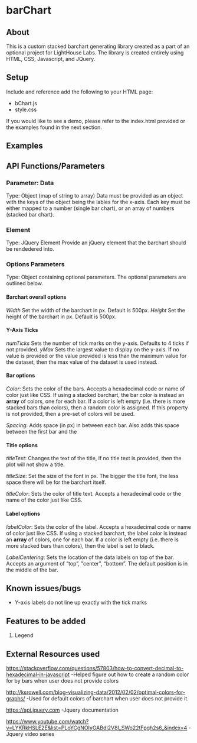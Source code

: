 # barChart
## About
This is a custom stacked barchart generating library created as a part of an optional project for LightHouse Labs. The library is created entirely using HTML, CSS, Javascript, and JQuery. 

## Setup 
Include and reference add the following to your HTML page:
- bChart.js
- style.css

If you would like to see a demo, please refer to the index.html provided or the examples found in the next section.

## Examples




## API Functions/Parameters

### Parameter: Data 
Type: Object (map of string to array)
Data must be provided as an object with the keys of the object being the lables for the x-axis. Each key must be either mapped to a number (single bar chart), or an array of numbers (stacked bar chart). 

### Element
Type: JQuery Element
Provide an jQuery element that the barchart should be rendedered into.

### Options Parameters
Type: Object containing optional parameters.
The optional parameters are outlined below.

#### Barchart overall options
*Width*
Set the width of the barchart in px. Default is 500px.
*Height*
Set the height of the barchart in px. Default is 500px.

#### Y-Axis Ticks
*numTicks* Sets the number of tick marks on the y-axis. Defaults to 4 ticks if not provided.
*yMax* Sets the largest value to display on the y-axis. If no value is provided or the value provided is less than the
maximum value for the dataset, then the max value of the dataset is used instead.

#### Bar options
*Color*: Sets the color of the bars. Accepts a hexadecimal code or name of color just like CSS. If using a stacked barchart, the bar color is instead an **array** of colors, one for each bar. If a color is left empty (i.e. there is more stacked bars than colors), then a random color is assigned. If this property is not provided, then a pre-set of colors will be used.

*Spacing*: Adds space (in px) in between each bar. Also adds this space between the first bar and the 

#### Title options

*titleText*: Changes the text of the title, if no title text is provided, then the plot will not show a title.

*titleSize*: Set the size of the font in px. The bigger the title font, the less space there will be for the barchart itself.

*titleColor*: Sets the color of title text. Accepts a hexadecimal code or the name of the color just like CSS.



#### Label options
*labelColor*: Sets the color of the label. Accepts a hexadecimal code or name of color just like CSS. If using a stacked barchart, the label color is instead an **array** of colors, one for each bar. If a color is left empty (i.e. there is more stacked bars than colors), then the label is set to black. 

*LabelCentering*: Sets the location of the data labels on top of the bar. Accepts an argument of “top”, "center", “bottom”. The default position is in the middle of the bar.


## Known issues/bugs
- Y-axis labels do not line up exactly with the tick marks


## Features  to be added
1) Legend

## External Resources used
https://stackoverflow.com/questions/57803/how-to-convert-decimal-to-hexadecimal-in-javascript
-Helped figure out how to create a random color for by bars when user does not provide colors

http://ksrowell.com/blog-visualizing-data/2012/02/02/optimal-colors-for-graphs/
-Used for default colors of barchart when user does not provide it.

https://api.jquery.com
-Jquery documentation

https://www.youtube.com/watch?v=LYKRkHSLE2E&list=PLoYCgNOIyGABdI2V8I_SWo22tFpgh2s6_&index=4
-Jquery video series

